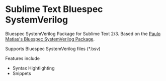 # Sublime Text Bluespec SystemVerilog
Bluespec SystemVerilog Package for Sublime Text 2/3. Based on the [Paulo Matias's Bluespec SystemVerilog Package](https://github.com/thotypous/sublime-bsv).

Supports Bluespec SystemVerilog files (\*.bsv)

Features include
 - Syntax Hightlighting
 - Snippets

